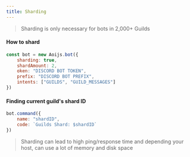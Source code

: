 ```yaml
---
title: Sharding
---
```


> Sharding is only necessary for bots in 2,000+ Guilds

#### How to shard

```javascript
const bot = new Aoijs.bot({
    sharding: true,
    shardAmount: 2,
    oken: "DISCORD BOT TOKEN",
    prefix: "DISCORD BOT PREFIX",
    intents: ["GUILDS", "GUILD_MESSAGES"]
})
```

#### Finding current guild's shard ID

```javascript
bot.command({
    name: "shardID",
    code: `Guilds Shard: $shardID`
})
```

> Sharding can lead to high ping/response time and depending your host, can use a lot of memory and disk space




